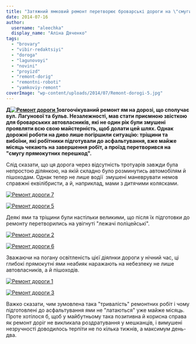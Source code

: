 ```yaml
---
title: "Затяжний ямковий ремонт перетворює броварські дороги на \"смуги прямокутних перешкод\""
date: 2014-07-16
author: 
  username: "aleechka"
  display_name: "Аліна Дяченко"
tags: 
  - "brovary"
  - "vibir-redaktsiyi"
  - "doroga"
  - "lagunovoyi"
  - "novini"
  - "proyizd"
  - "remont-dorig"
  - "remontni-roboti"
  - "yamkoviy-remont"
coverImage: "wp-content/uploads/2014/07/Remont-dorogi-5.jpg"
---
```


**Д[![Ремонт дороги 1](https://mpz.brovary.org/wp-content/uploads/2014/07/Remont-dorogi-1.jpg)](https://mpz.brovary.org/wp-content/uploads/2014/07/Remont-dorogi-1.jpg)овгоочікуваний ремонт ям на дорозі, що сполучає вул. Лагунової та бульв. Незалежності, мав стати приємною звісткою для броварських автовласників, які не один рік були змушені проявляти всю свою майстерність, щоб долати цей шлях. Однак дорожні роботи на диво лише погіршили ситуацію: тріщини та вибоїни, які робітники підготували до асфальтування, вже майже місяць чекають на завершення робіт, а проїзд перетворився на "смугу прямокутних перешкод".**

Слід сказати, що ця дорога через відсутність тротуарів завжди була непростою ділянкою, на якій складно було розминутись автомобілям й пішоходам. Однак тепер не лише водії  змушені маневрувати немов справжні еквілібристи, а й, наприклад, мами з дитячими колясками.

[![Ремонт дороги 7](https://mpz.brovary.org/wp-content/uploads/2014/07/Remont-dorogi-7.jpg)](https://mpz.brovary.org/wp-content/uploads/2014/07/Remont-dorogi-7.jpg)

[![Ремонт дороги 5](https://mpz.brovary.org/wp-content/uploads/2014/07/Remont-dorogi-5.jpg)](https://mpz.brovary.org/wp-content/uploads/2014/07/Remont-dorogi-5.jpg)

Деякі ями та тріщини були настільки великими, що після їх підготовки до ремонту перетворились на увігнуті "лежачі поліцейські".

[![Ремонт дороги 2](https://mpz.brovary.org/wp-content/uploads/2014/07/Remont-dorogi-2.jpg)](https://mpz.brovary.org/wp-content/uploads/2014/07/Remont-dorogi-2.jpg)

[![Ремонт дороги 6](https://mpz.brovary.org/wp-content/uploads/2014/07/Remont-dorogi-6.jpg)](https://mpz.brovary.org/wp-content/uploads/2014/07/Remont-dorogi-6.jpg)

Зважаючи на погану освітленість цієї діялнки дороги у нічний час, ці глибокі прямокутні ями неабияк наражають на небезпеку не лише автовласників, а й пішоходів.

[![Ремонт дороги 1](https://mpz.brovary.org/wp-content/uploads/2014/07/Remont-dorogi-1.jpg)](https://mpz.brovary.org/wp-content/uploads/2014/07/Remont-dorogi-1.jpg)

[![Ремонт дороги 3](https://mpz.brovary.org/wp-content/uploads/2014/07/Remont-dorogi-3.jpg)](https://mpz.brovary.org/wp-content/uploads/2014/07/Remont-dorogi-3.jpg)

Важко сказати, чим зумовлена така "тривалість" ремонтних робіт і чому підготовлені до асфальтування ями не "латаються" уже майже місяць. Проте хотілося б, щоб у майбутньому така позитивна й корисна справа як ремонт доріг не викликала роздратування у мешканців, і вимушені незручності доводилось терпіти не по кілька тижнів, а максимум день-два.
